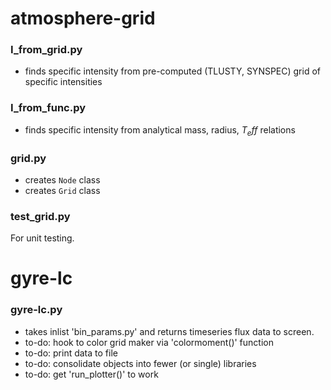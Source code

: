 # atmosphere-grid

### I_from_grid.py

- finds specific intensity from pre-computed (TLUSTY, SYNSPEC) grid of specific intensities

### I_from_func.py

- finds specific intensity from analytical mass, radius, $T_eff$ relations

### grid.py
- creates `Node` class
- creates `Grid` class

### test_grid.py
For unit testing.

# gyre-lc

### gyre-lc.py

- takes inlist 'bin_params.py' and returns timeseries flux data to screen.
- to-do: hook to color grid maker via 'colormoment()' function
- to-do: print data to file
- to-do: consolidate objects into fewer (or single) libraries
- to-do: get 'run_plotter()' to work
